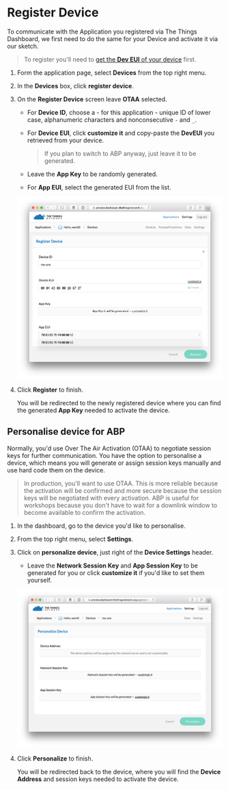 # Register Device

To communicate with the Application you registered via The Things Dashboard, we first need to do the same for your Device and activate it via our sketch.

> To register you'll need to <a href="/docs/uno/#get-your-dev-eui">get the **Dev EUI** of your device</a> first.

1.  Form the application page, select **Devices** from the top right menu.
2.  In the **Devices** box, click **register device**.
3.  On the **Register Device** screen leave **OTAA** selected.

    * For **Device ID**, choose a - for this application - unique ID of lower case, alphanumeric characters and nonconsecutive `-` and `_`.
    * For **Device EUI**, click **customize it** and copy-paste the **DevEUI** you retrieved from your device.

    	> If you plan to switch to ABP anyway, just leave it to be generated.
    
    * Leave the **App Key** to be randomly generated.
    * For **App EUI**, select the generated EUI from the list.

    ![Register Device (OTAA)](register-device.png)

4.  Click **Register** to finish.

    You will be redirected to the newly registered device where you can find the generated **App Key** needed to activate the device.

## Personalise device for ABP

Normally, you'd use Over The Air Activation (OTAA) to negotiate session keys for further communication. You have the option to personalise a device, which means you will generate or assign session keys manually and use hard code them on the device.

> In production, you'll want to use OTAA. This is more reliable because the activation will be confirmed and more secure because the session keys will be negotiated with every activation. ABP is useful for workshops because you don't have to wait for a downlink window to become available to confirm the activation.

1.  In the dashboard, go to the device you'd like to personalise.
2.  From the top right menu, select **Settings**.
3.  Click on **personalize device**, just right of the **Device Settings** header.

    * Leave the **Network Session Key** and **App Session Key** to be generated for you or click **customize it** if you'd like to set them yourself.

    ![Personalize Device](personalize-device.png)
    
5.  Click **Personalize** to finish.

    You will be redirected back to the device, where you will find the **Device Address** and session keys needed to activate the device.